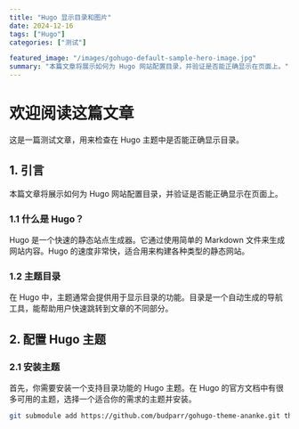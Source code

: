 ```yaml
---
title: "Hugo 显示目录和图片"
date: 2024-12-16
tags: ["Hugo"]
categories: ["测试"]

featured_image: "/images/gohugo-default-sample-hero-image.jpg"
summary: "本篇文章将展示如何为 Hugo 网站配置目录，并验证是否能正确显示在页面上。"
---
```


# 欢迎阅读这篇文章

这是一篇测试文章，用来检查在 Hugo 主题中是否能正确显示目录。

## 1. 引言

本篇文章将展示如何为 Hugo 网站配置目录，并验证是否能正确显示在页面上。

### 1.1 什么是 Hugo？

Hugo 是一个快速的静态站点生成器。它通过使用简单的 Markdown 文件来生成网站内容。Hugo 的速度非常快，适合用来构建各种类型的静态网站。

### 1.2 主题目录

在 Hugo 中，主题通常会提供用于显示目录的功能。目录是一个自动生成的导航工具，能帮助用户快速跳转到文章的不同部分。

## 2. 配置 Hugo 主题

### 2.1 安装主题

首先，你需要安装一个支持目录功能的 Hugo 主题。在 Hugo 的官方文档中有很多可用的主题，选择一个适合你的需求的主题并安装。

```bash
git submodule add https://github.com/budparr/gohugo-theme-ananke.git themes/ananke
